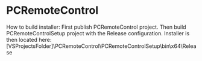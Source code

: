 # PCRemoteControl

How to build installer:
First publish PCRemoteControl project.
Then build PCRemoteControlSetup project with the Release configuration.
Installer is then located here: [VSProjectsFolder]\PCRemoteControl\PCRemoteControlSetup\bin\x64\Release

